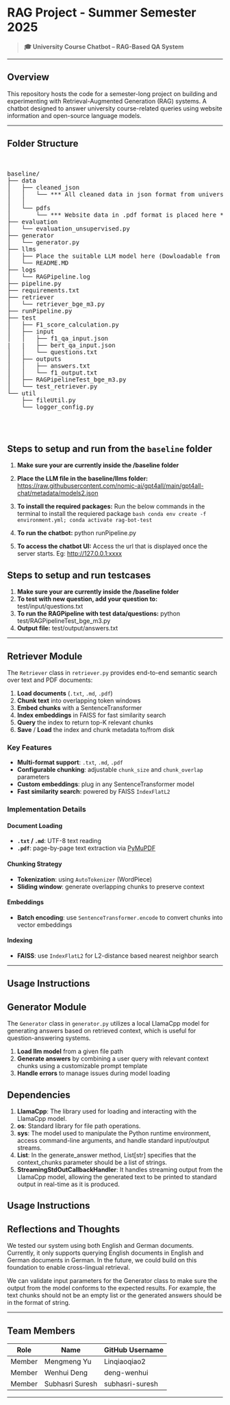 # RAG Project - Summer Semester 2025

> **🎓 University Course Chatbot – RAG-Based QA System** 

---

## Overview

This repository hosts the code for a semester-long project on building and experimenting with Retrieval-Augmented Generation (RAG) systems. A chatbot designed to answer university course-related queries using website information and open-source language models.

---

## Folder Structure
<pre> 

baseline/
├── data
│   ├── cleaned_json
│   │   └── *** All cleaned data in json format from university website**
│   │   
│   └── pdfs
│       └── *** Website data in .pdf format is placed here ***
├── evaluation
│   └── evaluation_unsupervised.py
├── generator
│   └── generator.py
├── llms
│   ├── Place the suitable LLM model here (Dowloadable from https://raw.githubusercontent.com/nomic-ai/gpt4all/main/gpt4all-chat/metadata/models2.json)
│   └── README.MD
├── logs
│   └── RAGPipeline.log
├── pipeline.py
├── requirements.txt
├── retriever
│   └── retriever_bge_m3.py
├── runPipeline.py
├── test
│   ├── F1_score_calculation.py
│   ├── input
│   │   ├── f1_qa_input.json
|   |   ├── bert_qa_input.json
│   │   └── questions.txt
│   ├── outputs
│   │   ├── answers.txt
│   │   └── f1_output.txt
│   ├── RAGPipelineTest_bge_m3.py
│   └── test_retriever.py
└── util
    ├── fileUtil.py
    └── logger_config.py



</pre>
## Steps to setup and run from the `baseline` folder
 1. **Make sure your are currently inside the /baseline folder**
 2. **Place the LLM file in the baseline/llms folder:**  https://raw.githubusercontent.com/nomic-ai/gpt4all/main/gpt4all-chat/metadata/models2.json
 3. **To install the required packages:** Run the below commands in the terminal to install the requiered package
                ```bash
                    conda env create -f environment.yml;
                    conda activate rag-bot-test
                 ```
 
 4. **To run the chatbot:** python runPipeline.py
 5. **To access the chatbot UI:** Access the url that is displayed once the server starts. Eg: http://127.0.0.1:xxxx


## Steps to setup and run testcases
 1. **Make sure your are currently inside the /baseline folder**
 2. **To test with new question, add your question to:** test/input/questions.txt
 3. **To run the RAGPipeline with test data/questions:** python test/RAGPipelineTest_bge_m3.py
 5. **Output file:** test/output/answers.txt
 
 
---

## Retriever Module

The `Retriever` class in `retriever.py` provides end-to-end semantic search over text and PDF documents:

1. **Load documents** (`.txt`, `.md`, `.pdf`)
2. **Chunk text** into overlapping token windows
3. **Embed chunks** with a SentenceTransformer
4. **Index embeddings** in FAISS for fast similarity search
5. **Query** the index to return top-K relevant chunks
6. **Save** / **Load** the index and chunk metadata to/from disk

### Key Features

* **Multi-format support**: `.txt`, `.md`, `.pdf`
* **Configurable chunking**: adjustable `chunk_size` and `chunk_overlap` parameters
* **Custom embeddings**: plug in any SentenceTransformer model
* **Fast similarity search**: powered by FAISS `IndexFlatL2`

### Implementation Details

#### Document Loading

* **`.txt` / `.md`**: UTF-8 text reading
* **`.pdf`**: page-by-page text extraction via [PyMuPDF](https://pymupdf.readthedocs.io/)

#### Chunking Strategy

* **Tokenization**: using `AutoTokenizer` (WordPiece)
* **Sliding window**: generate overlapping chunks to preserve context

#### Embeddings

* **Batch encoding**: use `SentenceTransformer.encode` to convert chunks into vector embeddings

#### Indexing

* **FAISS**: use `IndexFlatL2` for L2-distance based nearest neighbor search

---

## Usage Instructions


## Generator Module

The `Generator` class in `generator.py` utilizes a local LlamaCpp model for generating answers based on retrieved context, which is useful for question-answering systems.

1. **Load llm model**  from a given file path
2. **Generate answers** by combining a user query with relevant context chunks using a customizable prompt template
3. **Handle errors** to manage issues during model loading

## Dependencies

1. **LlamaCpp**: The library used for loading and interacting with the LlamaCpp model.
2. **os**: Standard library for file path operations.
3. **sys**: The model used to manipulate the Python runtime environment, access command-line arguments, and handle standard input/output streams.
4. **List**: In the generate_answer method, List[str] specifies that the context_chunks parameter should be a list of strings.
5. **StreamingStdOutCallbackHandler**: It handles streaming output from the LlamaCpp model, allowing the generated text to be printed to standard output in real-time as it is produced.

## Usage Instructions


## Reflections and Thoughts

We tested our system using both English and German documents. Currently, it only supports querying English documents in English and German documents in German. In the future, we could build on this foundation to enable cross-lingual retrieval.

We can validate input parameters for the Generator class to make sure the output from the model conforms to the expected results. For example, the text chunks should not be an empty list or the generated answers should be in the format of string.


---


## Team Members

| Role   | Name            | GitHub Username |
| ------ | --------------- | --------------- |
| Member | Mengmeng Yu     | Linqiaoqiao2    |
| Member | Wenhui Deng     | deng-wenhui     |
| Member | Subhasri Suresh | subhasri-suresh |

---

